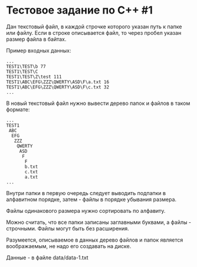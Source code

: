 Тестовое задание по С++ #1
===============

Дан текстовый файл, в каждой строчке которого указан путь к папке или файлу.
Если в строке описывается файл, то через пробел указан размер файла в байтах.

Пример входных данных:

```
...
TEST1\TEST\b 77
TEST1\TEST\C
TEST1\TEST\Z\test 111
TEST1\ABC\EFG\ZZZ\QWERTY\ASD\F\a.txt 16
TEST1\ABC\EFG\ZZZ\QWERTY\ASD\F\c.txt 32
...
```

В новый текстовый файл нужно вывести дерево папок и файлов в таком формате:

```
...
TEST1
 ABC
  EFG
   ZZZ
    QWERTY
     ASD
      F
       F
       b.txt
       c.txt
       a.txt
...
```

Внутри папки в первую очередь следует выводить подпапки в алфавитном порядке, затем - файлы в порядке убывания размера.

Файлы одинакового размера нужно сортировать по алфавиту.

Можно считать, что все папки записаны заглавными буквами, а файлы - строчными. Файлы могут быть без расширения.

Разумеется, описываемое в данных дерево файлов и папок является воображаемым, не надо его создавать на диске.

Данные - в файле data/data-1.txt